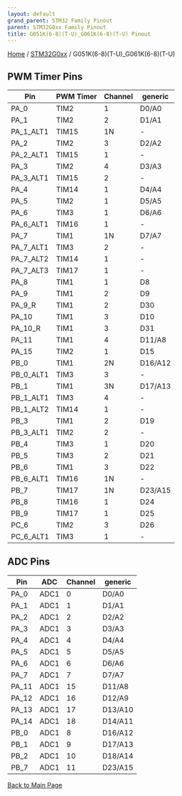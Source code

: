 ```yaml
---
layout: default
grand_parent: STM32 Family Pinout
parent: STM32G0xx Family Pinout
title: G051K(6-8)(T-U)_G061K(6-8)(T-U) Pinout
---
```


[Home](../../index.md) / [STM32G0xx](../index.md) / G051K(6-8)(T-U)_G061K(6-8)(T-U)

## PWM Timer Pins

| Pin | PWM Timer | Channel | generic |
| --- | --- | --- | --- |
| PA_0 | TIM2 | 1 | D0/A0 |
| PA_1 | TIM2 | 2 | D1/A1 |
| PA_1_ALT1 | TIM15 | 1N | - |
| PA_2 | TIM2 | 3 | D2/A2 |
| PA_2_ALT1 | TIM15 | 1 | - |
| PA_3 | TIM2 | 4 | D3/A3 |
| PA_3_ALT1 | TIM15 | 2 | - |
| PA_4 | TIM14 | 1 | D4/A4 |
| PA_5 | TIM2 | 1 | D5/A5 |
| PA_6 | TIM3 | 1 | D6/A6 |
| PA_6_ALT1 | TIM16 | 1 | - |
| PA_7 | TIM1 | 1N | D7/A7 |
| PA_7_ALT1 | TIM3 | 2 | - |
| PA_7_ALT2 | TIM14 | 1 | - |
| PA_7_ALT3 | TIM17 | 1 | - |
| PA_8 | TIM1 | 1 | D8 |
| PA_9 | TIM1 | 2 | D9 |
| PA_9_R | TIM1 | 2 | D30 |
| PA_10 | TIM1 | 3 | D10 |
| PA_10_R | TIM1 | 3 | D31 |
| PA_11 | TIM1 | 4 | D11/A8 |
| PA_15 | TIM2 | 1 | D15 |
| PB_0 | TIM1 | 2N | D16/A12 |
| PB_0_ALT1 | TIM3 | 3 | - |
| PB_1 | TIM1 | 3N | D17/A13 |
| PB_1_ALT1 | TIM3 | 4 | - |
| PB_1_ALT2 | TIM14 | 1 | - |
| PB_3 | TIM1 | 2 | D19 |
| PB_3_ALT1 | TIM2 | 2 | - |
| PB_4 | TIM3 | 1 | D20 |
| PB_5 | TIM3 | 2 | D21 |
| PB_6 | TIM1 | 3 | D22 |
| PB_6_ALT1 | TIM16 | 1N | - |
| PB_7 | TIM17 | 1N | D23/A15 |
| PB_8 | TIM16 | 1 | D24 |
| PB_9 | TIM17 | 1 | D25 |
| PC_6 | TIM2 | 3 | D26 |
| PC_6_ALT1 | TIM3 | 1 | - |


## ADC Pins

| Pin | ADC | Channel | generic |
| --- | --- | --- | --- |
| PA_0 | ADC1 | 0 | D0/A0 |
| PA_1 | ADC1 | 1 | D1/A1 |
| PA_2 | ADC1 | 2 | D2/A2 |
| PA_3 | ADC1 | 3 | D3/A3 |
| PA_4 | ADC1 | 4 | D4/A4 |
| PA_5 | ADC1 | 5 | D5/A5 |
| PA_6 | ADC1 | 6 | D6/A6 |
| PA_7 | ADC1 | 7 | D7/A7 |
| PA_11 | ADC1 | 15 | D11/A8 |
| PA_12 | ADC1 | 16 | D12/A9 |
| PA_13 | ADC1 | 17 | D13/A10 |
| PA_14 | ADC1 | 18 | D14/A11 |
| PB_0 | ADC1 | 8 | D16/A12 |
| PB_1 | ADC1 | 9 | D17/A13 |
| PB_2 | ADC1 | 10 | D18/A14 |
| PB_7 | ADC1 | 11 | D23/A15 |


[Back to Main Page](../../index.md)